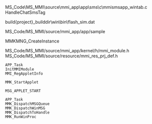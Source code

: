 MS_Code\MS_MMI\source\mmi_app\app\sms\c\mmismsapp_wintab.c
HandleChatSmsTag

build\{project}_builddir\win\bin\flash_sim.dat

MS_Code/MS_MMI/source/mmi_app/app/sample

MMKMNG_CreateInstance

MS_Code/MS_MMI/source/mmi_app/kernel/h/mmi_module.h
MS_Code/MS_MMI/source/resource/mmi_res_prj_def.h

```
APP_Task
InitMMIModule
MMI_RegAppletInfo
```

```
MMK_StartApplet

MSG_APPLET_START
```

```
APP_Task
MMK_DispatchMSGQueue
MMK_DispatchWinMSG
MMK_DispatchToHandle
MMK_RunWinProc
```
